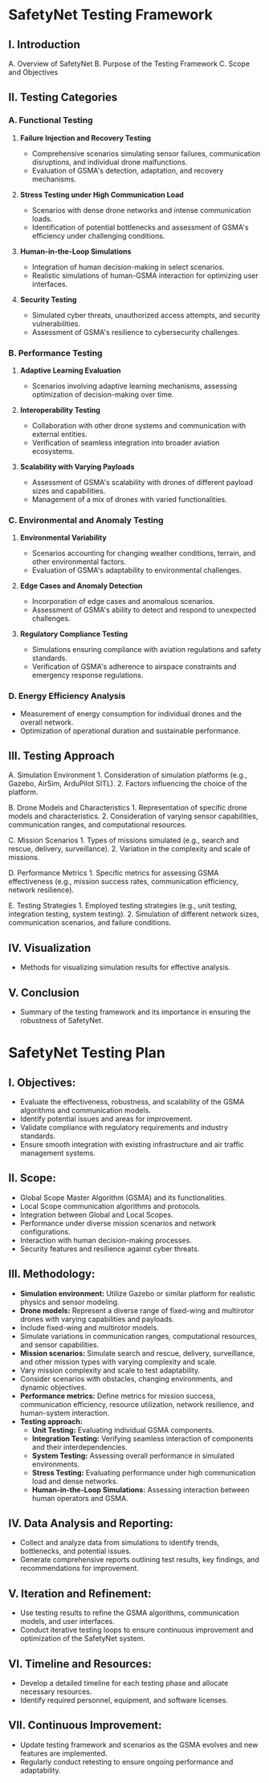 # SafetyNet Testing Framework

## I. Introduction
   A. Overview of SafetyNet
   B. Purpose of the Testing Framework
   C. Scope and Objectives

## II. Testing Categories

### A. Functional Testing
   1. **Failure Injection and Recovery Testing**
      - Comprehensive scenarios simulating sensor failures, communication disruptions, and individual drone malfunctions.
      - Evaluation of GSMA's detection, adaptation, and recovery mechanisms.

   2. **Stress Testing under High Communication Load**
      - Scenarios with dense drone networks and intense communication loads.
      - Identification of potential bottlenecks and assessment of GSMA's efficiency under challenging conditions.

   3. **Human-in-the-Loop Simulations**
      - Integration of human decision-making in select scenarios.
      - Realistic simulations of human-GSMA interaction for optimizing user interfaces.

   4. **Security Testing**
      - Simulated cyber threats, unauthorized access attempts, and security vulnerabilities.
      - Assessment of GSMA's resilience to cybersecurity challenges.

### B. Performance Testing

   1. **Adaptive Learning Evaluation**
      - Scenarios involving adaptive learning mechanisms, assessing optimization of decision-making over time.

   2. **Interoperability Testing**
      - Collaboration with other drone systems and communication with external entities.
      - Verification of seamless integration into broader aviation ecosystems.

   3. **Scalability with Varying Payloads**
      - Assessment of GSMA's scalability with drones of different payload sizes and capabilities.
      - Management of a mix of drones with varied functionalities.

### C. Environmental and Anomaly Testing

   1. **Environmental Variability**
      - Scenarios accounting for changing weather conditions, terrain, and other environmental factors.
      - Evaluation of GSMA's adaptability to environmental challenges.

   2. **Edge Cases and Anomaly Detection**
      - Incorporation of edge cases and anomalous scenarios.
      - Assessment of GSMA's ability to detect and respond to unexpected challenges.

   3. **Regulatory Compliance Testing**
      - Simulations ensuring compliance with aviation regulations and safety standards.
      - Verification of GSMA's adherence to airspace constraints and emergency response regulations.

### D. Energy Efficiency Analysis
   - Measurement of energy consumption for individual drones and the overall network.
   - Optimization of operational duration and sustainable performance.

## III. Testing Approach

   A. Simulation Environment
      1. Consideration of simulation platforms (e.g., Gazebo, AirSim, ArduPilot SITL).
      2. Factors influencing the choice of the platform.

   B. Drone Models and Characteristics
      1. Representation of specific drone models and characteristics.
      2. Consideration of varying sensor capabilities, communication ranges, and computational resources.

   C. Mission Scenarios
      1. Types of missions simulated (e.g., search and rescue, delivery, surveillance).
      2. Variation in the complexity and scale of missions.

   D. Performance Metrics
      1. Specific metrics for assessing GSMA effectiveness (e.g., mission success rates, communication efficiency, network resilience).

   E. Testing Strategies
      1. Employed testing strategies (e.g., unit testing, integration testing, system testing).
      2. Simulation of different network sizes, communication scenarios, and failure conditions.

## IV. Visualization
   - Methods for visualizing simulation results for effective analysis.

## V. Conclusion
   - Summary of the testing framework and its importance in ensuring the robustness of SafetyNet.

# SafetyNet Testing Plan

## I. Objectives:
-   Evaluate the effectiveness, robustness, and scalability of the GSMA algorithms and communication models.
-   Identify potential issues and areas for improvement.
-   Validate compliance with regulatory requirements and industry standards.
-   Ensure smooth integration with existing infrastructure and air traffic management systems.

## II. Scope:
-   Global Scope Master Algorithm (GSMA) and its functionalities.
-   Local Scope communication algorithms and protocols.
-   Integration between Global and Local Scopes.
-   Performance under diverse mission scenarios and network configurations.
-   Interaction with human decision-making processes.
-   Security features and resilience against cyber threats.

## III. Methodology:
-   **Simulation environment:** Utilize Gazebo or similar platform for realistic physics and sensor modeling.
-   **Drone models:** Represent a diverse range of fixed-wing and multirotor drones with varying capabilities and payloads.
-   Include fixed-wing and multirotor models.
-   Simulate variations in communication ranges, computational resources, and sensor capabilities.
-   **Mission scenarios:** Simulate search and rescue, delivery, surveillance, and other mission types with varying complexity and scale.
-   Vary mission complexity and scale to test adaptability.
-   Consider scenarios with obstacles, changing environments, and dynamic objectives.
-   **Performance metrics:** Define metrics for mission success, communication efficiency, resource utilization, network resilience, and human-system interaction.
-   **Testing approach:**
    -   **Unit Testing:** Evaluating individual GSMA components.
    -   **Integration Testing:** Verifying seamless interaction of components and their interdependencies.
    -   **System Testing:** Assessing overall performance in simulated environments.
    -   **Stress Testing:** Evaluating performance under high communication load and dense networks.
    -   **Human-in-the-Loop Simulations:** Assessing interaction between human operators and GSMA.

## IV. Data Analysis and Reporting:
-   Collect and analyze data from simulations to identify trends, bottlenecks, and potential issues.
-   Generate comprehensive reports outlining test results, key findings, and recommendations for improvement.

## V. Iteration and Refinement:
-   Use testing results to refine the GSMA algorithms, communication models, and user interfaces.
-   Conduct iterative testing loops to ensure continuous improvement and optimization of the SafetyNet system.

## VI. Timeline and Resources:
-   Develop a detailed timeline for each testing phase and allocate necessary resources.
-   Identify required personnel, equipment, and software licenses.

## VII. Continuous Improvement:
-   Update testing framework and scenarios as the GSMA evolves and new features are implemented.
-   Regularly conduct retesting to ensure ongoing performance and adaptability.
